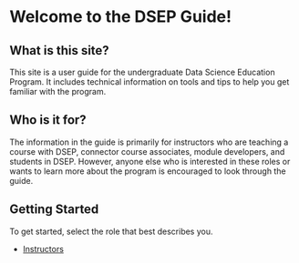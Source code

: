 # Welcome to the DSEP Guide!

## What is this site?

This site is a user guide for the undergraduate Data Science Education Program. It includes technical information on tools and tips to help you get familiar with the program.

## Who is it for?

The information in the guide is primarily for instructors who are teaching a course with DSEP, connector course associates, module developers, and students in DSEP. However, anyone else who is interested in these roles or wants to learn more about the program is encouraged to look through the guide.

## Getting Started

To get started, select the role that best describes you.

* [Instructors](/connector/instructor/connector-instructor.md)





